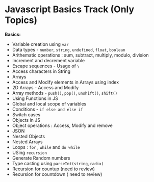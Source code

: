 # Javascript Basics Track (Only Topics)

**Basics:**
- Variable creation using `var`
- Data types - `number`, `string`, `undefined`, `float`, `boolean`
- Arithematic operations : sum, subtract, multiply, modulo, division
- Increment and decrement variable
- Escape sequences - Usage of `\`
- Access characters in String
- Arrays
- Access and Modify elements in Arrays using index
- 2D Arrays - Access and Modify
- Array methods - `push()`, `pop()`, `unshift()`, `shift()`
- Using Functions in JS
- Global and local scope of variables
- Conditions - `if else and else if`
- Switch cases 
- Objects in JS
- Object operations : Access, Modify and remove
- JSON
- Nested Objects
- Nested Arrays 
- Loops : `for` , `while` and `do while`
- USing `recursion`
- Generate Random numbers 
- Type casting using `parseInt(string,radix)`
- Recursion for countup (need to review)
- Recursion for countdown ( need to review)


    
    



